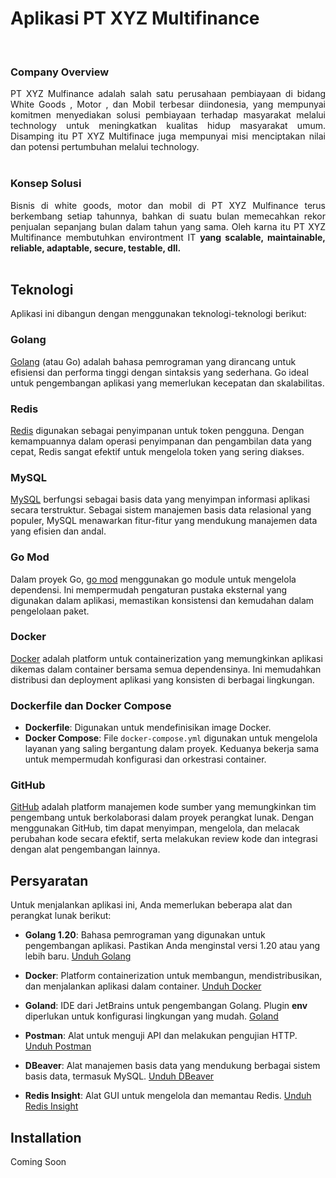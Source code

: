 # Aplikasi PT XYZ Multifinance
<br>
<h3>Company Overview</h3>
<div align="justify">PT XYZ Mulfinance adalah salah satu perusahaan pembiayaan di bidang White Goods , Motor , dan Mobil terbesar diindonesia, yang mempunyai komitmen menyediakan solusi pembiayaan terhadap masyarakat melalui technology untuk meningkatkan kualitas hidup masyarakat umum. Disamping itu PT XYZ Multifinace juga mempunyai misi menciptakan nilai dan potensi pertumbuhan melalui technology.</div>
<br>
<h3>Konsep Solusi</h3>
<div align="justify">Bisnis di white goods, motor dan mobil di PT XYZ Mulfinance terus berkembang setiap tahunnya, bahkan di suatu bulan memecahkan rekor penjualan sepanjang bulan dalam tahun yang sama. Oleh karna itu PT XYZ Multifinance membutuhkan environtment IT <b>yang scalable, maintainable, reliable, adaptable, secure, testable, dll.</b></div>
<br>

## Teknologi

Aplikasi ini dibangun dengan menggunakan teknologi-teknologi berikut:

### Golang
[Golang](https://golang.org/) (atau Go) adalah bahasa pemrograman yang dirancang untuk efisiensi dan performa tinggi dengan sintaksis yang sederhana. Go ideal untuk pengembangan aplikasi yang memerlukan kecepatan dan skalabilitas.

### Redis
[Redis](https://redis.io/) digunakan sebagai penyimpanan untuk token pengguna. Dengan kemampuannya dalam operasi penyimpanan dan pengambilan data yang cepat, Redis sangat efektif untuk mengelola token yang sering diakses.

### MySQL
[MySQL](https://www.mysql.com/) berfungsi sebagai basis data yang menyimpan informasi aplikasi secara terstruktur. Sebagai sistem manajemen basis data relasional yang populer, MySQL menawarkan fitur-fitur yang mendukung manajemen data yang efisien dan andal.

### Go Mod
Dalam proyek Go, [go mod](https://golang.org/ref/mod) menggunakan go module untuk mengelola dependensi. Ini mempermudah pengaturan pustaka eksternal yang digunakan dalam aplikasi, memastikan konsistensi dan kemudahan dalam pengelolaan paket.

### Docker
[Docker](https://www.docker.com/) adalah platform untuk containerization yang memungkinkan aplikasi dikemas dalam container bersama semua dependensinya. Ini memudahkan distribusi dan deployment aplikasi yang konsisten di berbagai lingkungan.

### Dockerfile dan Docker Compose
- **Dockerfile**: Digunakan untuk mendefinisikan image Docker.
- **Docker Compose**: File `docker-compose.yml` digunakan untuk mengelola layanan yang saling bergantung dalam proyek. Keduanya bekerja sama untuk mempermudah konfigurasi dan orkestrasi container.

### GitHub
[GitHub](https://github.com/) adalah platform manajemen kode sumber yang memungkinkan tim pengembang untuk berkolaborasi dalam proyek perangkat lunak. Dengan menggunakan GitHub, tim dapat menyimpan, mengelola, dan melacak perubahan kode secara efektif, serta melakukan review kode dan integrasi dengan alat pengembangan lainnya.

## Persyaratan

Untuk menjalankan aplikasi ini, Anda memerlukan beberapa alat dan perangkat lunak berikut:

- **Golang 1.20**: Bahasa pemrograman yang digunakan untuk pengembangan aplikasi. Pastikan Anda menginstal versi 1.20 atau yang lebih baru. [Unduh Golang](https://golang.org/dl/)

- **Docker**: Platform containerization untuk membangun, mendistribusikan, dan menjalankan aplikasi dalam container. [Unduh Docker](https://www.docker.com/get-started)

- **Goland**: IDE dari JetBrains untuk pengembangan Golang. Plugin **env** diperlukan untuk konfigurasi lingkungan yang mudah. [Goland](https://www.jetbrains.com/go/)

- **Postman**: Alat untuk menguji API dan melakukan pengujian HTTP. [Unduh Postman](https://www.postman.com/downloads/)

- **DBeaver**: Alat manajemen basis data yang mendukung berbagai sistem basis data, termasuk MySQL. [Unduh DBeaver](https://dbeaver.io/download/)

- **Redis Insight**: Alat GUI untuk mengelola dan memantau Redis. [Unduh Redis Insight](https://redis.com/redis-enterprise/redis-insight/)

## Installation

Coming Soon


